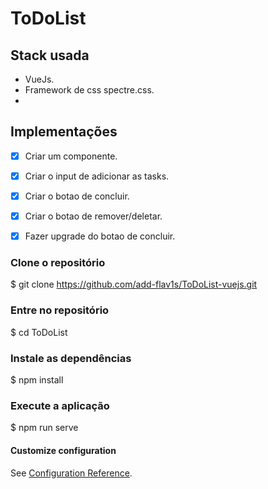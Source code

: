 # ToDoList

## Stack usada
- VueJs.
- Framework de css <bold>spectre.css</bold>.
- 

## Implementações

- [x] Criar um componente.
- [x] Criar o input de adicionar as tasks.
- [x] Criar o botao de concluir.
- [x] Criar o botao de remover/deletar.
- [x] Fazer upgrade do botao de concluir. 



### Clone o repositório
$ git clone https://github.com/add-flav1s/ToDoList-vuejs.git


### Entre no repositório
$ cd ToDoList


### Instale as dependências
$ npm install


### Execute a aplicação
$ npm run serve


#### Customize configuration
See [Configuration Reference](https://cli.vuejs.org/config/).
